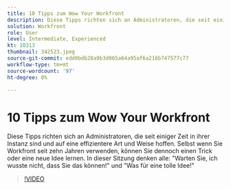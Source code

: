 ```yaml
---
title: 10 Tipps zum Wow Your Workfront
description: Diese Tipps richten sich an Administratoren, die seit einiger Zeit in ihrer Instanz sind und auf eine effizientere Art und Weise hoffen.
solution: Workfront
role: User
level: Intermediate, Experienced
kt: 10313
thumbnail: 342523.jpeg
source-git-commit: edd0bdb28a9b3d065a64a95af6a216b747577c77
workflow-type: tm+mt
source-wordcount: '97'
ht-degree: 0%

---
```


# 10 Tipps zum Wow Your Workfront

Diese Tipps richten sich an Administratoren, die seit einiger Zeit in ihrer Instanz sind und auf eine effizientere Art und Weise hoffen. Selbst wenn Sie Workfront seit zehn Jahren verwenden, können Sie dennoch einen Trick oder eine neue Idee lernen. In dieser Sitzung denken alle: &quot;Warten Sie, ich wusste nicht, dass Sie das können!&quot; und &quot;Was für eine tolle Idee!&quot;

>[!VIDEO](https://video.tv.adobe.com/v/342523/?quality=12&learn=on)
